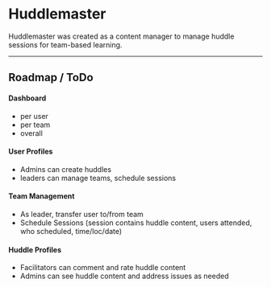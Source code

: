 # Huddlemaster
Huddlemaster was created as a content manager to manage huddle sessions for team-based learning.

---

## Roadmap / ToDo

#### Dashboard
* per user
* per team
* overall

#### User Profiles
* Admins can create huddles
* leaders can manage teams, schedule sessions

#### Team Management
* As leader, transfer user to/from team 
* Schedule Sessions (session contains huddle content, users attended, who scheduled, time/loc/date)

#### Huddle Profiles
* Facilitators can comment and rate huddle content
* Admins can see huddle content and address issues as needed